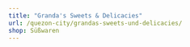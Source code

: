 ```yaml
---
title: "Granda's Sweets & Delicacies"
url: /quezon-city/grandas-sweets-und-delicacies/
shop: Süßwaren
---
```

